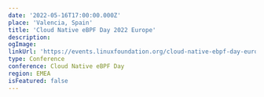```yaml
---
date: '2022-05-16T17:00:00.000Z'
place: 'Valencia, Spain'
title: 'Cloud Native eBPF Day 2022 Europe'
description:
ogImage:
linkUrl: 'https://events.linuxfoundation.org/cloud-native-ebpf-day-europe/program/schedule/'
type: Conference
conference: Cloud Native eBPF Day
region: EMEA
isFeatured: false
---
```

